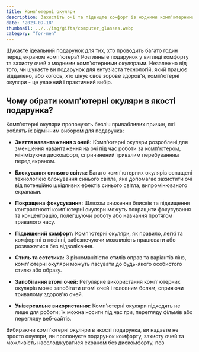```yaml
---
title: Комп'ютерні окуляри
description: Захистіть очі та підвищте комфорт із модними комп'ютерними окулярами.
date: '2023-09-18'
thumbnail: ../../img/gifts/computer_glasses.webp
category: "for-men"
---
```

Шукаєте ідеальний подарунок для тих, хто проводить багато годин перед екраном комп'ютера? Розгляньте подарунок у вигляді комфорту та захисту очей з модними комп'ютерними окулярами. Незалежно від того, чи шукаєте ви подарунок для ентузіаста технологій, який працює віддалено, або когось, хто цінує своє зорове здоров'я, комп'ютерні окуляри - це уважний і практичний вибір.

## Чому обрати комп'ютерні окуляри в якості подарунка?

Комп'ютерні окуляри пропонують безліч привабливих причин, які роблять їх відмінним вибором для подарунка:

- **Зняття навантаження з очей:** Комп'ютерні окуляри розроблені для зменшення навантаження на очі під час роботи за комп'ютером, мінімізуючи дискомфорт, спричинений тривалим перебуванням перед екраном.

- **Блокування синього світла:** Багато комп'ютерних окулярів оснащені технологією блокування синього світла, яка допомагає захистити очі від потенційно шкідливих ефектів синього світла, випромінюваного екранами.

- **Покращена фокусування:** Шляхом зниження блисків та підвищення контрастності комп'ютерні окуляри можуть покращити фокусування та концентрацію, полегшуючи роботу або навчання протягом тривалого часу.

- **Підвищений комфорт:** Комп'ютерні окуляри, як правило, легкі та комфортні в носінні, забезпечуючи можливість працювати або розважатися без відволікання.

- **Стиль та естетика:** З різноманітістю стилів оправ та варіантів лінз, комп'ютерні окуляри можуть пасувати до будь-якого особистого стилю або образу.

- **Запобігання втомі очей:** Регулярне використання комп'ютерних окулярів може запобігати втомі очей і головним болям, сприяючи тривалому здоров'ю очей.

- **Універсальне використання:** Комп'ютерні окуляри підходять не лише для роботи; їх можна носити під час гри, перегляду фільмів або перегляду веб-сайтів.

Вибираючи комп'ютерні окуляри в якості подарунка, ви надаєте не просто окуляри, ви пропонуєте подарунок комфорту, захисту очей та можливість насолоджуватися екраном без дискомфорту, пов
